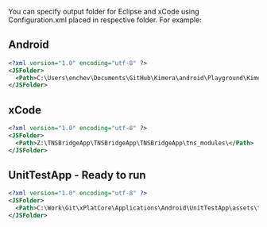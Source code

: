 ﻿You can specify output folder for Eclipse and xCode using Configuration.xml placed in respective folder. For example:

## Android 

```xml
<?xml version="1.0" encoding="utf-8" ?>
<JSFolder>
  <Path>C:\Users\enchev\Documents\GitHub\Kimera\android\Playground\Kimera.Skeleton\assets\tns_modules</Path>
</JSFolder> 
```

## xCode
```xml
<?xml version="1.0" encoding="utf-8" ?>
<JSFolder>
  <Path>Z:\TNSBridgeApp\TNSBridgeApp\TNSBridgeApp\tns_modules\</Path>
</JSFolder> 
```

## UnitTestApp - Ready to run
```xml
<?xml version="1.0" encoding="utf-8" ?>
<JSFolder>
  <Path>C:\Work\Git\xPlatCore\Applications\Android\UnitTestApp\assets\tns_modules</Path>
</JSFolder> 
```